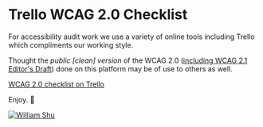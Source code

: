 # Trello WCAG 2.0 Checklist

For accessibility audit work we use a variety of online tools including Trello which compliments our working style.

Thought the *public [clean] version* of the WCAG 2.0 ([including WCAG 2.1 Editor's Draft](https://w3c.github.io/wcag21/guidelines/)) done on this platform may be of use to others as well.

[WCAG 2.0 checklist on Trello](https://goo.gl/ijorPQ)

Enjoy. 👋

[![William Shu](https://wshu.github.io/me.png "yep, that's me")](https://williamshu.com)